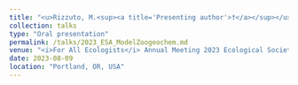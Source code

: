 ```yaml
---
title: "<u>Rizzuto, M.<sup><a title='Presenting author'>†</a></sup></u>, Leroux, S. J., Schmitz, O. J. **Modeling the zoogeochemical effects of herbivores on ecosystem carbon cycles**"
collection: talks
type: "Oral presentation"
permalink: /talks/2023_ESA_ModelZoogeochem.md
venue: "<i>For All Ecologists</i> Annual Meeting 2023 Ecological Society of America"
date: 2023-08-09
location: "Portland, OR, USA"
---
```

